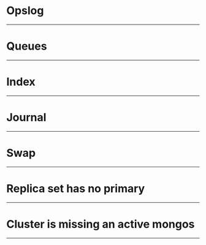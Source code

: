 
# Opslog


---

# Queues


---
# Index


---
# Journal


---
# Swap


---
# Replica set has no primary


---
# Cluster is missing an active mongos


---